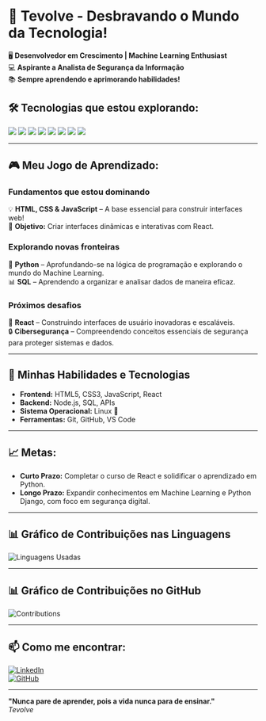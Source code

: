 # 🚀 Tevolve - Desbravando o Mundo da Tecnologia!

🖥️ **Desenvolvedor em Crescimento | Machine Learning Enthusiast**  
💻 **Aspirante a Analista de Segurança da Informação**  
📚 **Sempre aprendendo e aprimorando habilidades!**

## 🛠️ Tecnologias que estou explorando:

<span><img src="https://img.shields.io/badge/React-61DAFB?style=flat&logo=react&logoColor=black" /></span>
<span><img src="https://img.shields.io/badge/Node.js-339933?style=flat&logo=node.js&logoColor=white" /></span>
<span><img src="https://img.shields.io/badge/JavaScript-F7DF1E?style=flat&logo=javascript&logoColor=black" /></span>
<span><img src="https://img.shields.io/badge/CSS3-1572B6?style=flat&logo=css3&logoColor=white" /></span>
<span><img src="https://img.shields.io/badge/HTML5-E34F26?style=flat&logo=html5&logoColor=white" /></span>
<span><img src="https://img.shields.io/badge/Linux-FCC624?style=flat&logo=linux&logoColor=black" /></span>
<span><img src="https://img.shields.io/badge/SQL-4479A1?style=flat&logo=sqlite&logoColor=white" /></span>
<span><img src="https://img.shields.io/badge/Python-3776AB?style=flat&logo=python&logoColor=white" /></span>

---

## 🎮 Meu Jogo de Aprendizado:

### **Fundamentos que estou dominando**  
💡 **HTML, CSS & JavaScript** – A base essencial para construir interfaces web!  
🌟 **Objetivo:** Criar interfaces dinâmicas e interativas com React.

### **Explorando novas fronteiras**  
🧠 **Python** – Aprofundando-se na lógica de programação e explorando o mundo do Machine Learning.  
📊 **SQL** – Aprendendo a organizar e analisar dados de maneira eficaz.

### **Próximos desafios**  
🎯 **React** – Construindo interfaces de usuário inovadoras e escaláveis.  
🔒 **Cibersegurança** – Compreendendo conceitos essenciais de segurança para proteger sistemas e dados.

---

## 🎯 Minhas Habilidades e Tecnologias

- **Frontend:** HTML5, CSS3, JavaScript, React  
- **Backend:** Node.js, SQL, APIs  
- **Sistema Operacional:** Linux 🐧  
- **Ferramentas:** Git, GitHub, VS Code

---

## 📈 Metas:

- **Curto Prazo:** Completar o curso de React e solidificar o aprendizado em Python.  
- **Longo Prazo:** Expandir conhecimentos em Machine Learning e Python Django, com foco em segurança digital.

---

## 📊 Gráfico de Contribuições nas Linguagens

![Linguagens Usadas](https://github-readme-stats.vercel.app/api/top-langs/?username=tevolve&layout=compact&hide_title=true)

---

## 📊 Gráfico de Contribuições no GitHub

![Contributions](https://github-readme-stats.vercel.app/api?username=tevolve&show_icons=true&hide_title=true&count_private=true&hide=prs)

---

## 📫 Como me encontrar:

[![LinkedIn](https://img.shields.io/badge/LinkedIn-0077B5?style=flat&logo=linkedin&logoColor=white)](https://www.linkedin.com/in/tev0lv3)  
[![GitHub](https://img.shields.io/badge/GitHub-000000?style=flat&logo=github&logoColor=white)](https://github.com/tevolve)

---

**"Nunca pare de aprender, pois a vida nunca para de ensinar."**  
<em>Tevolve</em>